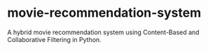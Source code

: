 # movie-recommendation-system
A hybrid movie recommendation system using Content-Based and Collaborative Filtering in Python.

